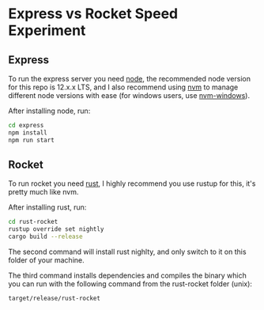 # Express vs Rocket Speed Experiment
## Express
To run the express server you need [node](https://nodejs.org/en/), the recommended node version for this repo is 12.x.x LTS, and I also recommend using [nvm](https://github.com/nvm-sh/nvm) to manage different node versions with ease (for windows users, use [nvm-windows](https://github.com/coreybutler/nvm-windows)).

After installing node, run:
```bash
cd express
npm install
npm run start
```

## Rocket
To run rocket you need [rust](https://www.rust-lang.org/tools/install), I highly recommend you use rustup for this, it's pretty much like nvm.

After installing rust, run:
```bash
cd rust-rocket
rustup override set nightly
cargo build --release
```
The second command will install rust nighlty, and only switch to it on this folder of your machine.

The third command installs dependencies and compiles the binary which you can run with the following command from the rust-rocket folder (unix):
```bash
target/release/rust-rocket
```

